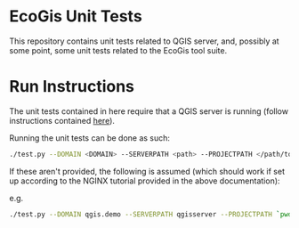# EcoGis Unit Tests
This repository contains unit tests related to QGIS server, and, possibly at some point,
some unit tests related to the EcoGis tool suite.

# Run Instructions
The unit tests contained in here require that a QGIS server is running (follow instructions contained [here](https://docs.qgis.org/3.22/en/docs/server_manual/getting_started.html#installation-on-debian-based-systems)).

Running the unit tests can be done as such:

```sh
./test.py --DOMAIN <DOMAIN> --SERVERPATH <path> --PROJECTPATH </path/to/project>
```

If these aren't provided, the following is assumed (which should work if set up according to the NGINX tutorial
provided in the above documentation):

e.g.
```sh
./test.py --DOMAIN qgis.demo --SERVERPATH qgisserver --PROJECTPATH `pwd`/test.qgz
```
